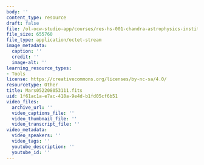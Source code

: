```yaml
---
body: ''
content_type: resource
draft: false
file: /ol-ocw-studio-app/courses/res-hs-001-chandra-astrophysics-institute/mars052208053111.fits
file_size: 655760
file_type: application/octet-stream
image_metadata:
  caption: ''
  credit: ''
  image-alt: ''
learning_resource_types:
- Tools
license: https://creativecommons.org/licenses/by-nc-sa/4.0/
resourcetype: Other
title: Mars052208053111.fits
uid: 1f61ac1a-e7ac-418a-9e4d-b1fd05cf6b51
video_files:
  archive_url: ''
  video_captions_file: ''
  video_thumbnail_file: ''
  video_transcript_file: ''
video_metadata:
  video_speakers: ''
  video_tags: ''
  youtube_description: ''
  youtube_id: ''
---
```

